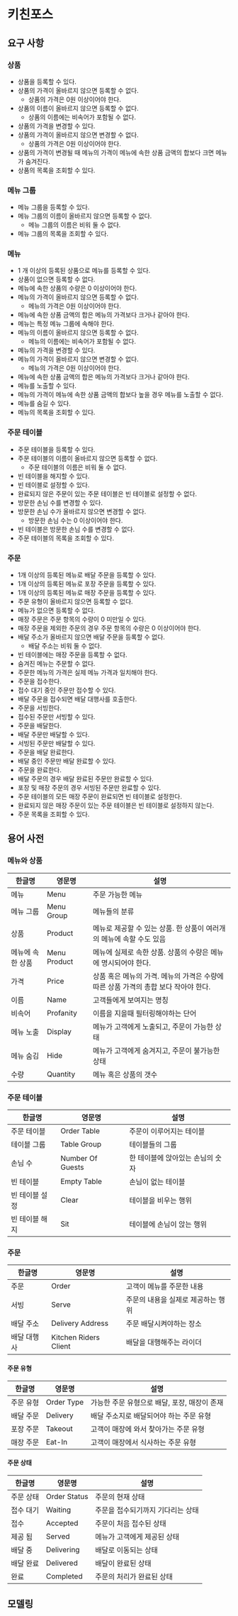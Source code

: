 # 키친포스

## 요구 사항

### 상품

- 상품을 등록할 수 있다.
- 상품의 가격이 올바르지 않으면 등록할 수 없다.
    - 상품의 가격은 0원 이상이어야 한다.
- 상품의 이름이 올바르지 않으면 등록할 수 없다.
    - 상품의 이름에는 비속어가 포함될 수 없다.
- 상품의 가격을 변경할 수 있다.
- 상품의 가격이 올바르지 않으면 변경할 수 없다.
    - 상품의 가격은 0원 이상이어야 한다.
- 상품의 가격이 변경될 때 메뉴의 가격이 메뉴에 속한 상품 금액의 합보다 크면 메뉴가 숨겨진다.
- 상품의 목록을 조회할 수 있다.

### 메뉴 그룹

- 메뉴 그룹을 등록할 수 있다.
- 메뉴 그룹의 이름이 올바르지 않으면 등록할 수 없다.
    - 메뉴 그룹의 이름은 비워 둘 수 없다.
- 메뉴 그룹의 목록을 조회할 수 있다.

### 메뉴

- 1 개 이상의 등록된 상품으로 메뉴를 등록할 수 있다.
- 상품이 없으면 등록할 수 없다.
- 메뉴에 속한 상품의 수량은 0 이상이어야 한다.
- 메뉴의 가격이 올바르지 않으면 등록할 수 없다.
    - 메뉴의 가격은 0원 이상이어야 한다.
- 메뉴에 속한 상품 금액의 합은 메뉴의 가격보다 크거나 같아야 한다.
- 메뉴는 특정 메뉴 그룹에 속해야 한다.
- 메뉴의 이름이 올바르지 않으면 등록할 수 없다.
    - 메뉴의 이름에는 비속어가 포함될 수 없다.
- 메뉴의 가격을 변경할 수 있다.
- 메뉴의 가격이 올바르지 않으면 변경할 수 없다.
    - 메뉴의 가격은 0원 이상이어야 한다.
- 메뉴에 속한 상품 금액의 합은 메뉴의 가격보다 크거나 같아야 한다.
- 메뉴를 노출할 수 있다.
- 메뉴의 가격이 메뉴에 속한 상품 금액의 합보다 높을 경우 메뉴를 노출할 수 없다.
- 메뉴를 숨길 수 있다.
- 메뉴의 목록을 조회할 수 있다.

### 주문 테이블

- 주문 테이블을 등록할 수 있다.
- 주문 테이블의 이름이 올바르지 않으면 등록할 수 없다.
    - 주문 테이블의 이름은 비워 둘 수 없다.
- 빈 테이블을 해지할 수 있다.
- 빈 테이블로 설정할 수 있다.
- 완료되지 않은 주문이 있는 주문 테이블은 빈 테이블로 설정할 수 없다.
- 방문한 손님 수를 변경할 수 있다.
- 방문한 손님 수가 올바르지 않으면 변경할 수 없다.
    - 방문한 손님 수는 0 이상이어야 한다.
- 빈 테이블은 방문한 손님 수를 변경할 수 없다.
- 주문 테이블의 목록을 조회할 수 있다.

### 주문

- 1개 이상의 등록된 메뉴로 배달 주문을 등록할 수 있다.
- 1개 이상의 등록된 메뉴로 포장 주문을 등록할 수 있다.
- 1개 이상의 등록된 메뉴로 매장 주문을 등록할 수 있다.
- 주문 유형이 올바르지 않으면 등록할 수 없다.
- 메뉴가 없으면 등록할 수 없다.
- 매장 주문은 주문 항목의 수량이 0 미만일 수 있다.
- 매장 주문을 제외한 주문의 경우 주문 항목의 수량은 0 이상이어야 한다.
- 배달 주소가 올바르지 않으면 배달 주문을 등록할 수 없다.
    - 배달 주소는 비워 둘 수 없다.
- 빈 테이블에는 매장 주문을 등록할 수 없다.
- 숨겨진 메뉴는 주문할 수 없다.
- 주문한 메뉴의 가격은 실제 메뉴 가격과 일치해야 한다.
- 주문을 접수한다.
- 접수 대기 중인 주문만 접수할 수 있다.
- 배달 주문을 접수되면 배달 대행사를 호출한다.
- 주문을 서빙한다.
- 접수된 주문만 서빙할 수 있다.
- 주문을 배달한다.
- 배달 주문만 배달할 수 있다.
- 서빙된 주문만 배달할 수 있다.
- 주문을 배달 완료한다.
- 배달 중인 주문만 배달 완료할 수 있다.
- 주문을 완료한다.
- 배달 주문의 경우 배달 완료된 주문만 완료할 수 있다.
- 포장 및 매장 주문의 경우 서빙된 주문만 완료할 수 있다.
- 주문 테이블의 모든 매장 주문이 완료되면 빈 테이블로 설정한다.
- 완료되지 않은 매장 주문이 있는 주문 테이블은 빈 테이블로 설정하지 않는다.
- 주문 목록을 조회할 수 있다.

## 용어 사전

### 메뉴와 상품

| 한글명 | 영문명 | 설명 |
| --- | --- | --- |
| 메뉴 | Menu | 주문 가능한 메뉴 |
| 메뉴 그룹 | Menu Group | 메뉴들의 분류 |
| 상품 | Product | 메뉴로 제공할 수 있는 상품. 한 상품이 여러개의 메뉴에 속할 수도 있음 |
| 메뉴에 속한 상품 | Menu Product | 메뉴에 실제로 속한 상품. 상품의 수량은 메뉴에 명시되어야 한다.  |
| 가격 | Price | 상품 혹은 메뉴의 가격. 메뉴의 가격은 수량에 따른 상품 가격의 총합 보다 작아야 한다. |
| 이름 | Name | 고객들에게 보여지는 명칭 |
| 비속어 | Profanity | 이름을 지을때 필터링해야하는 단어 |
| 메뉴 노출 | Display | 메뉴가 고객에게 노출되고, 주문이 가능한 상태 |
| 메뉴 숨김 | Hide | 메뉴가 고객에게 숨겨지고, 주문이 불가능한 상태 |
| 수량 | Quantity | 메뉴 혹은 상품의 갯수 |

### 주문 테이블

| 한글명 | 영문명 | 설명 |
| --- | --- | --- |
| 주문 테이블 | Order Table | 주문이 이루어지는 테이블 |
| 테이블 그룹 | Table Group | 테이블들의 그룹 |
| 손님 수 | Number Of Guests | 한 테이블에 앉아있는 손님의 숫자 |
| 빈 테이블 | Empty Table | 손님이 없는 테이블 |
| 빈 테이블 설정 | Clear | 테이블을 비우는 행위 |
| 빈 테이블 해지 | Sit | 테이블에 손님이 앉는 행위 |

### 주문

| 한글명 | 영문명 | 설명 |
| --- | --- | --- |
| 주문 | Order | 고객이 메뉴를 주문한 내용 |
| 서빙 | Serve | 주문의 내용을 실제로 제공하는 행위 |
| 배달 주소 | Delivery Address | 주문 배달시켜야하는 장소 |
| 배달 대행사 | Kitchen Riders Client | 배달을 대행해주는 라이더 |

#### 주문 유형

| 한글명 | 영문명 | 설명 |
| --- | --- | --- |
| 주문 유형 | Order Type | 가능한 주문 유형으로 배달, 포장, 매장이 존재 |
| 배달 주문 | Delivery | 배달 주소지로 배달되어야 하는 주문 유형 |
| 포장 주문 | Takeout | 고객이 매장에 와서 찾아가는 주문 유형 |
| 매장 주문 | Eat-In | 고객이 매장에서 식사하는 주문 유형 |

#### 주문 상태

| 한글명 | 영문명 | 설명 |
| --- | --- | --- |
| 주문 상태 | Order Status | 주문의 현재 상태 |
| 접수 대기 | Waiting | 주문을 접수되기까지 기다리는 상태 |
| 접수 | Accepted | 주문이 처음 접수된 상태 |
| 제공 됨 | Served | 메뉴가 고객에게 제공된 상태 |
| 배달 중 | Delivering | 배달로 이동되는 상태 |
| 배달 완료 | Delivered | 배달이 완료된 상태 |
| 완료 | Completed | 주문의 처리가 완료된 상태 |

## 모델링
